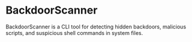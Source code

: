 # BackdoorScanner
BackdoorScanner is a CLI tool for detecting hidden backdoors, malicious scripts, and suspicious shell commands in system files.
